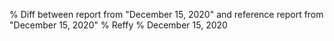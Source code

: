 % Diff between report from "December 15, 2020" and reference report from "December 15, 2020"
% Reffy
% December 15, 2020

